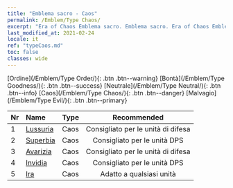 ```yaml
---
title: "Emblema sacro - Caos"
permalink: /Emblem/Type Chaos/
excerpt: "Era of Chaos Emblema sacro. Emblema sacro. Era of Chaos Emblema sacro Caos. Era of Chaos Caos"
last_modified_at: 2021-02-24
locale: it
ref: "typeCaos.md"
toc: false
classes: wide
---
```


  [Ordine](/Emblem/Type Order/){: .btn .btn--warning}   [Bontà](/Emblem/Type Goodness/){: .btn .btn--success}   [Neutrale](/Emblem/Type Neutral/){: .btn .btn--info}   [Caos](/Emblem/Type Chaos/){: .btn .btn--danger}   [Malvagio](/Emblem/Type Evil/){: .btn .btn--primary} 

  |  Nr  |             Name            |    Type    |   Recommended   |
  |:-----|:----------------------------|:-----------|:---------------:|
  | 1 | [Lussuria](/Emblem/Lust/) | Caos | Consigliato per le unità di difesa | 
  | 2 | [Superbia](/Emblem/Arrogance/) | Caos | Consigliato per le unità DPS | 
  | 3 | [Avarizia](/Emblem/Greed/) | Caos | Consigliato per le unità di difesa | 
  | 4 | [Invidia](/Emblem/Jealousy/) | Caos | Consigliato per le unità DPS | 
  | 5 | [Ira](/Emblem/Anger/) | Caos | Adatto a qualsiasi unità | 
